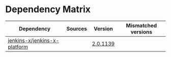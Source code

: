# Dependency Matrix

Dependency | Sources | Version | Mismatched versions
---------- | ------- | ------- | -------------------
[jenkins-x/jenkins-x-platform](https://github.com/jenkins-x/jenkins-x-platform.git) |  | [2.0.1139](https://github.com/jenkins-x/jenkins-x-platform/releases/tag/v2.0.1139) | 
